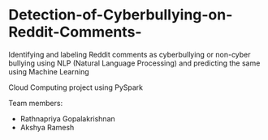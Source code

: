 # Detection-of-Cyberbullying-on-Reddit-Comments-
Identifying  and  labeling  Reddit  comments  as  cyberbullying  or  non-cyber  bullying  using  NLP  (Natural  Language Processing) and predicting the same using Machine Learning   

Cloud Computing project using PySpark

Team members:  
* Rathnapriya Gopalakrishnan
* Akshya Ramesh
